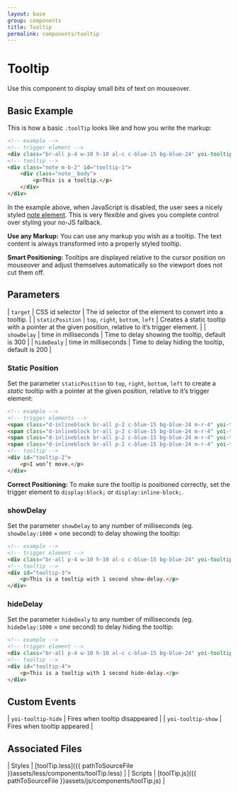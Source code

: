 ```yaml
---
layout: base
group: components
title: Tooltip
permalink: components/tooltip
---
```


# Tooltip

<p class="intro">Use this component to display small bits of text on mouseover.</p>

## Basic Example

This is how a basic `.toolTip` looks like and how you write the markup:

```html
<!-- example -->
<!-- trigger element -->
<div class="br-all p-4 w-10 h-10 al-c c-blue-15 bg-blue-24" yoi-tooltip="target:#tooltip-1;">Move Cursor here</div>
<!-- tooltip -->
<div class="note m-b-2" id="tooltip-1">
    <div class="note__body">
        <p>This is a tooltip.</p>
    </div>
</div>
```

In the example above, when JavaScript is disabled, the user sees a nicely styled [note element](components/note.html). This is very flexible and gives you complete control over styling your no-JS fallback.

<p class="hint"><b>Use any Markup:</b> You can use any markup you wish as a tooltip. The text content is always transformed into a properly styled tooltip.</p>
<p class="hint"><b>Smart Positioning:</b> Tooltips are displayed relative to the cursor position on mouseover and adjust themselves automatically so the viewport does not cut them off.</p>

## Parameters

| `target`         | CSS id selector                  | The id selector of the element to convert into a tooltip.                                        |
| `staticPosition` | `top`, `right`, `bottom`, `left` | Creates a static tooltip with a pointer at the given position, relative to it’s trigger element. |
| `showDelay`      | time in milliseconds             | Time to delay showing the tooltip, default is 300                                                |
| `hideDealy`      | time in milliseconds             | Time to delay hiding the tooltip, default is 200                                                 |

### Static Position

Set the parameter `staticPosition` to `top`, `right`, `bottom`, `left` to create a *static* tooltip with a pointer at the given position, relative to it’s trigger element:

```html
<!-- example -->
<!-- trigger elements -->
<span class="d-inlineblock br-all p-2 c-blue-15 bg-blue-24 m-r-4" yoi-tooltip="target:#tooltip-2; staticPosition:top; type:attention;">top</span>
<span class="d-inlineblock br-all p-2 c-blue-15 bg-blue-24 m-r-4" yoi-tooltip="target:#tooltip-2; staticPosition:right;">right</span>
<span class="d-inlineblock br-all p-2 c-blue-15 bg-blue-24 m-r-4" yoi-tooltip="target:#tooltip-2; staticPosition:bottom;">bottom</span>
<span class="d-inlineblock br-all p-2 c-blue-15 bg-blue-24 m-r-4" yoi-tooltip="target:#tooltip-2; staticPosition:left;">left</span>
<!-- tooltip -->
<div id="tooltip-2">
    <p>I won’t move.</p>
</div>
```

<p class="hint hint--negative"><b>Correct Positioning:</b> To make sure the tooltip is positioned correctly, set the trigger element to <code>display:block;</code> or <code>display:inline-block;</code>.</p>

### showDelay

Set the parameter `showDelay` to any number of milliseconds (eg. `showDelay:1000` = one second) to delay showing the tooltip:

```html
<!-- example -->
<!-- trigger element -->
<div class="br-all p-4 w-10 h-10 al-c c-blue-15 bg-blue-24" yoi-tooltip="target:#tooltip-3; showDelay:1000;">Move Cursor here</div>
<!-- tooltip -->
<div id="tooltip-3">
    <p>This is a tooltip with 1 second show-delay.</p>
</div>
```

### hideDelay

Set the parameter `hideDealy` to any number of milliseconds (eg. `hideDelay:1000` = one second) to delay hiding the tooltip:

```html
<!-- example -->
<!-- trigger element -->
<div class="br-all p-4 w-10 h-10 al-c c-blue-15 bg-blue-24" yoi-tooltip="target:#tooltip-4; hideDelay:1000;">Move Cursor here</div>
<!-- tooltip -->
<div id="tooltip-4">
    <p>This is a tooltip with 1 second hide-delay.</p>
</div>
```

## Custom Events

| `yoi-tooltip-hide` | Fires when tooltip disappeared |
| `yoi-tooltip-show` | Fires when tooltip appeared    |

## Associated Files

| Styles  | [toolTip.less]({{ pathToSourceFile }}assets/less/components/toolTip.less) |
| Scripts | [toolTip.js]({{ pathToSourceFile }}assets/js/components/toolTip.js)       |
